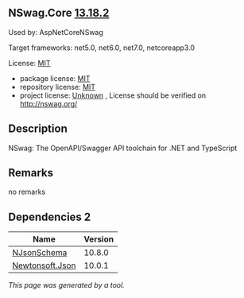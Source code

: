 NSwag.Core [13.18.2](https://www.nuget.org/packages/NSwag.Core/13.18.2)
--------------------

Used by: AspNetCoreNSwag

Target frameworks: net5.0, net6.0, net7.0, netcoreapp3.0

License: [MIT](../../../../licenses/mit) 

- package license: [MIT](https://licenses.nuget.org/MIT) 
- repository license: [MIT](https://github.com/RicoSuter/NSwag.git) 
- project license: [Unknown](http://nswag.org/) , License should be verified on http://nswag.org/

Description
-----------
NSwag: The OpenAPI/Swagger API toolchain for .NET and TypeScript

Remarks
-----------
no remarks


Dependencies 2
-----------

|Name|Version|
|----------|:----|
|[NJsonSchema](../../../../packages/nuget.org/njsonschema/10.8.0)|10.8.0|
|[Newtonsoft.Json](../../../../packages/nuget.org/newtonsoft.json/10.0.1)|10.0.1|

*This page was generated by a tool.*